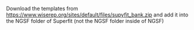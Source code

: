 Download the templates from https://www.wiserep.org/sites/default/files/supyfit_bank.zip and add it into the NGSF folder of Superfit (not the NGSF folder inside of NGSF)
